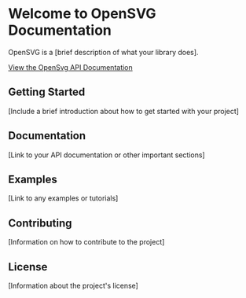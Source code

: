 # Welcome to OpenSVG Documentation

OpenSVG is a [brief description of what your library does].

[View the OpenSvg API Documentation](api/OpenSvg.yml)

## Getting Started
[Include a brief introduction about how to get started with your project]

## Documentation
[Link to your API documentation or other important sections]

## Examples
[Link to any examples or tutorials]

## Contributing
[Information on how to contribute to the project]

## License
[Information about the project's license]
